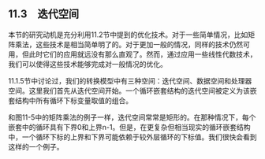 ## 11.3　迭代空间

本节的研究动机是充分利用11.2节中提到的优化技术。对于一些简单情况，比如矩阵乘法，这些技术是相当简单明了的。对于更加一般的情况，同样的技术仍然可用，但此时它们的应用就远没有那么直观了。然而，通过应用一些线性代数技术，我们可以使得这些技术能够完成对一般情况的优化。

11.1.5节中讨论过，我们的转换模型中有三种空间：迭代空间、数据空间和处理器空间。这里我们首先从迭代空间开始。一个循环嵌套结构的迭代空间被定义为该嵌套结构中所有循环下标变量取值的组合。

和图11-5中的矩阵乘法的例子一样，迭代空间常常是矩形的。在那种情况下，每个嵌套中的循环具有下界0和上界n-1。但是，在更复杂但相当现实的循环嵌套结构中，一个循环下标的上界和下界可能依赖于较外层循环的下标值。我们很快会看到这样的一个例子。